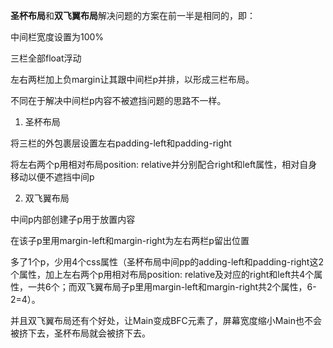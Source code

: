 **圣杯布局**和**双飞翼布局**解决问题的方案在前一半是相同的，即：

中间栏宽度设置为100%

三栏全部float浮动

左右两栏加上负margin让其跟中间栏p并排，以形成三栏布局。

不同在于解决中间栏p内容不被遮挡问题的思路不一样。

1. 圣杯布局

将三栏的外包裹层设置左右padding-left和padding-right

将左右两个p用相对布局position: relative并分别配合right和left属性，相对自身移动以便不遮挡中间p

2. 双飞翼布局

中间p内部创建子p用于放置内容

在该子p里用margin-left和margin-right为左右两栏p留出位置

多了1个p，少用4个css属性（圣杯布局中间pp的adding-left和padding-right这2个属性，加上左右两个p用相对布局position: relative及对应的right和left共4个属性，一共6个；而双飞翼布局子p里用margin-left和margin-right共2个属性，6-2=4）。

并且双飞翼布局还有个好处，让Main变成BFC元素了，屏幕宽度缩小Main也不会被挤下去，圣杯布局就会被挤下去。